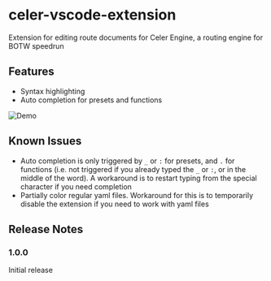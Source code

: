 # celer-vscode-extension

Extension for editing route documents for Celer Engine, a routing engine for BOTW speedrun

## Features

 - Syntax highlighting
 - Auto completion for presets and functions

![Demo](https://raw.githubusercontent.com/iTNTPiston/celer/main/packages/celer-vscode-extension/images/Demo.gif)

## Known Issues

 - Auto completion is only triggered by `_` or `:` for presets, and `.` for functions (i.e. not triggered if you already typed the `_` or `:`, or in the middle of the word). A workaround is to restart typing from the special character if you need completion
 - Partially color regular yaml files. Workaround for this is to temporarily disable the extension if you need to work with yaml files

## Release Notes

### 1.0.0

Initial release
